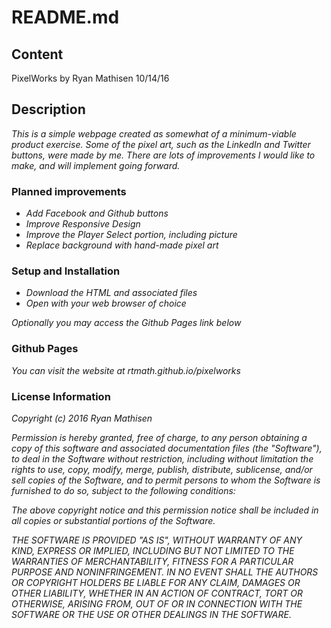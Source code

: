 # README.md

## Content

PixelWorks by Ryan Mathisen 10/14/16

## Description

_This is a simple webpage created as somewhat of a minimum-viable product exercise. Some of the pixel art, such as the LinkedIn and Twitter buttons, were made by me. There are lots of improvements I would like to make, and will implement going forward._

### Planned improvements
* _Add Facebook and Github buttons_
* _Improve Responsive Design_
* _Improve the Player Select portion, including picture_
* _Replace background with hand-made pixel art_

### Setup and Installation

* _Download the HTML and associated files_
* _Open with your web browser of choice_

_Optionally you may access the Github Pages link below_

### Github Pages

_You can visit the website at rtmath.github.io/pixelworks_

### License Information

_Copyright (c) 2016 Ryan Mathisen_

_Permission is hereby granted, free of charge, to any person obtaining a copy of this software and associated documentation files (the "Software"), to deal in the Software without restriction, including without limitation the rights to use, copy, modify, merge, publish, distribute, sublicense, and/or sell copies of the Software, and to permit persons to whom the Software is furnished to do so, subject to the following conditions:_

_The above copyright notice and this permission notice shall be included in all copies or substantial portions of the Software._

_THE SOFTWARE IS PROVIDED "AS IS", WITHOUT WARRANTY OF ANY KIND, EXPRESS OR IMPLIED, INCLUDING BUT NOT LIMITED TO THE WARRANTIES OF MERCHANTABILITY, FITNESS FOR A PARTICULAR PURPOSE AND NONINFRINGEMENT. IN NO EVENT SHALL THE AUTHORS OR COPYRIGHT HOLDERS BE LIABLE FOR ANY CLAIM, DAMAGES OR OTHER LIABILITY, WHETHER IN AN ACTION OF CONTRACT, TORT OR OTHERWISE, ARISING FROM, OUT OF OR IN CONNECTION WITH THE SOFTWARE OR THE USE OR OTHER DEALINGS IN THE SOFTWARE._
